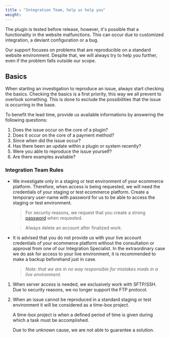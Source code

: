 ```yaml
---
title : "Integration Team, help us help you"
weight:
---
```


The plugin is tested before release, however, it's possible that a functionality in the website malfunctions.
This can occur due to customized integration, a deviant configuration or a bug.

Our support focuses on problems that are reproducible on a standard website environment.
Despite that, we will always try to help you further, even if the problem falls outside our scope.  

## Basics 
When starting an investigation to reproduce an issue, always start checking the basics.
Checking the basics is a first priority, this way we all prevent to overlook something. 
This is done to exclude the possibilities that the issue is occurring in the base.

To benefit the lead time, provide us available informations by answering the following questions:

1. Does the issue occur on the core of a plugin?
2. Does it occur on the core of a payment method? 
3. Since when did the issue occur?
4. Has there been an update within a plugin or system recently?
5. Were you able to reproduce the issue yourself?
6. Are there examples available?

### Integration Team Rules

* We investigate only in a staging or test environment of your ecommerce platform.
   Therefore, when access is being requested, we will need the credentials of your staging or test ecommerce platform.
   Create a temporary user-name with password for us to be able to access the staging or test environment.  

   > For security reasons, we request that you create a strong [password](https://www.lastpass.com/nl/password-generator) when requested.

   > Always delete an account after finalized work.

* It is advised that you do not provide us with your live account credentials of your ecommerce platform without the consultation or approval from one of our Integration Specialist.
   In the extraordinary case we do ask for access to your live environment, it is recommended to make a backup beforehand just in case.

  >_Note: that we are in no way responsible for mistakes made in a live environment_.

1. When server access is needed, we exclusively work with SFTP/SSH.
   Due to security reasons, we no longer support the FTP protocol.

2. When an issue cannot be reproduced in a standard staging or test environment it will be considered as a time-box project.

   A time-box project is when a defined period of time is given during which a task must be accomplished.

   Due to the unknown cause, we are not able to guarantee a solution.
